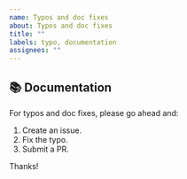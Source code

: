 ```yaml
---
name: Typos and doc fixes
about: Typos and doc fixes
title: ""
labels: typo, documentation
assignees: ""
---
```


## 📚 Documentation

For typos and doc fixes, please go ahead and:

1. Create an issue.
2. Fix the typo.
3. Submit a PR.

Thanks!

